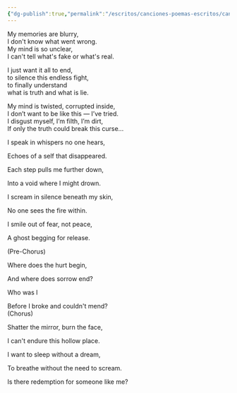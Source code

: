 ```yaml
---
{"dg-publish":true,"permalink":"/escritos/canciones-poemas-escritos/canciones-poemas-escritos/borroso/"}
---
```


My memories are blurry,  
I don't know what went wrong.  
My mind is so unclear,  
I can't tell what's fake or what's real.

I just want it all to end,  
to silence this endless fight,  
to finally understand  
what is truth and what is lie.

My mind is twisted, corrupted inside,  
I don’t want to be like this — I’ve tried.  
I disgust myself, I’m filth, I’m dirt,  
If only the truth could break this curse...

  

I speak in whispers no one hears,

Echoes of a self that disappeared.

Each step pulls me further down,

Into a void where I might drown.

  

  
I scream in silence beneath my skin,

No one sees the fire within.

I smile out of fear, not peace,

A ghost begging for release.

  
(Pre-Chorus)

Where does the hurt begin,

And where does sorrow end?

Who was I

Before I broke and couldn't mend?  
(Chorus)

Shatter the mirror, burn the face,

I can't endure this hollow place.

I want to sleep without a dream,

To breathe without the need to scream.

Is there redemption for someone like me?